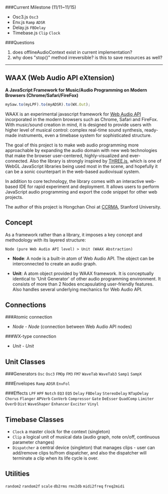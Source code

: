 ###Current Milestone (11/11~11/15)
* Osc3.js `Osc3`
* Env.js `Ramp` `ADSR`
* Delay.js `FBDelay`
* Timebase.js `Clip` `Clock`

###Questions
1. does offlineAudioContext exist in current implementation?
2. why does "stop()" method irreversible? is this to save resources as well?


----------


WAAX (Web Audio API eXtension)
------------------------------
**A JavaScript Framework for Music/Audio Programming on Modern Browsers (Chrome/Safari/FireFox)**

```javascript
mySaw.to(myLPF).to(myADSR).to(WX.Out);
```

WAAX is an experimental javascript framework for [Web Audio API][1] incorporated in the modern browsers such as Chrome, Safari and FireFox. With music/sound creation in mind, it is designed to provide users with higher level of musical control: complex real-time sound synthesis, ready-made instruments, even a timebase system for sophisticated structure.

The goal of this project is to make web audio programming more approachable by expanding the audio domain with new web technologies that make the browser user-centered, highly-visualized and ever-connected. Also the library is strongly inspired by [THREE.js][2], which is one of WebGL JavaScript libraries being used most in the scene, and hopefully it can be a sonic counterpart in the web-based audiovisual system.

In addition to core technology, the library comes with an interactive web-based IDE for rapid experiment and deployment. It allows users to perform JavaScript audio programming and export the code snippet for other web projects.

The author of this project is Hongchan Choi at [CCRMA][3], Stanford University.

[1]: https://dvcs.w3.org/hg/audio/raw-file/tip/webaudio/specification.html "Web Audio API: W3C Editor's Draft"
[2]: https://github.com/mrdoob/three.js/ "THREE.js: Github Repo"
[3]: https://ccrma.stanford.edu/ "The Center for Computer Research in Music and Acoustics at Stanford"



Concept
-------

As a framework rather than a library, it imposes a key concept and methodology with its layered structure:

    Node (pure Web Audio API level) > Unit (WAAX Abstraction)
  
- **Node**: A node is a built-in atom of Web Audio API. The object can be interconnected to create an audio graph.

- **Unit**: A atom object provided by WAAX framework. It is conceptually identical to 'Unit Generator' of other audio programming environment. It consists of more than 2 Nodes encapsulating user-friendly features. Also handles several underlying mechanics for Web Audio API.



Connections
-----------

###Atomic connection
- *Node - Node* (connection between Web Audio API nodes)

###WX-type connection
- *Unit - Unit*



Unit Classes
------------
###Generators
`Osc` `Osc3`
`FMOp` `FM3` `FM7`
`WaveTab` `WaveTab3`
`Samp1` `SampX`

###Envelopes
`Ramp` `ADSR` `EnvFol`

###Effects
`LPF` `HPF` `Notch` `EQ3` `EQ5`
`Delay` `FBDelay` `StereoDelay` `NTapDelay` `Chorus` `Flanger`
`APVerb` `ConVerb`
`Compressor` `Gate` `DeEsser` `QuadComp` `Limiter`
`OverD` `Dist` `WaveShaper` `Enhancer` `Exciter`
`Vinyl`



Timebase Classes
----------------
- `Clock` a master clock for the context (singleton)
- `Clip` a logical unit of musical data (audio graph, note on/off, continuous parameter changes)
- `Dispatcher` a central device (singleton) that manages clips - user can add/remove clips to/from dispatcher, and also the dispatcher will terminate a clip when its life cycle is over.



Utilities
---------
`random2` `random2f`
`scale` 
`db2rms` `rms2db`
`midi2freq` `freq2midi`